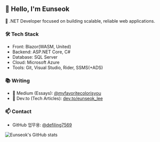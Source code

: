 ## 👋 Hello, I'm Eunseok

🎯 .NET Developer focused on building scalable, reliable web applications.

### 🛠️ Tech Stack
- Front: Blazor(WASM, United)
- Backend: ASP.NET Core, C#
- Database: SQL Server
- Cloud: Microsoft Azure
- Tools: Git, Visual Studio, Rider, SSMS(+ADS)

### 📚 Writing
- 📝 Medium (Essays): [@myfavoritecolorisyou](https://medium.com/@myfavoritecolorisyou)
- 📘 Dev.to (Tech Articles): [dev.to/eunseok_lee](https://dev.to/eunseok_lee_d9af88f3cf8f0)

### 📫 Contact
- GitHub 업무용: [@defiling7569](https://github.com/defiling7569)

<!-- GitHub Stats or Badges (optional) -->
![Eunseok's GitHub stats](https://github-readme-stats.vercel.app/api?username=myfavoritecolorisyou&show_icons=true&theme=default)
